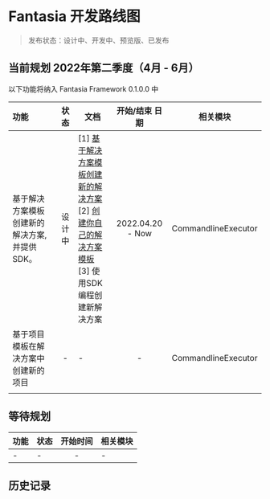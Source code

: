 # Fantasia 开发路线图

> 发布状态：设计中、开发中、预览版、已发布

## 当前规划 2022年第二季度（4月 - 6月）

以下功能将纳入 Fantasia Framework 0.1.0.0 中

| 功能                         | 状态  | 文档                                                                                                             |     开始/结束 日期     |        相关模块         |
|:---------------------------|:---:|----------------------------------------------------------------------------------------------------------------|:----------------:|:-------------------:|
| 基于解决方案模板创建新的解决方案, 并提供SDK。  | 设计中 | [1] [基于解决方案模板创建新的解决方案](Tutorial/T00006.md) <br> [2] [创建你自己的解决方案模板](Tutorial/T00007.md) <br> [3] 使用SDK编程创建新解决方案 | 2022.04.20 - Now | CommandlineExecutor |
| 基于项目模板在解决方案中创建新的项目         |  -  | -                                                                                                              |        -         | CommandlineExecutor |
|                            |     |                                                                                                                |                  |                     |

## 等待规划

| 功能  | 状态  | 开始时间 | 相关模块 |
|:----|-----|:----:|------|
| -   | -   |  -   | -    |

## 历史记录